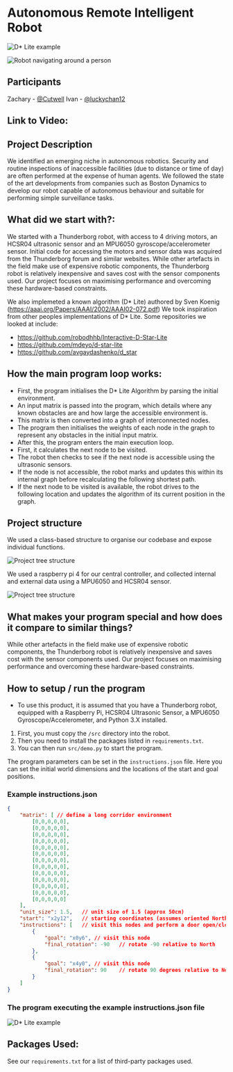 # Autonomous Remote Intelligent Robot
![D* Lite example](/.github/images/example.gif)

![Robot navigating around a person](/.github/images/Avoid.gif)

## Participants
Zachary - [@Cutwell](https://github.com/Cutwell)
Ivan - [@luckychan12](https://github.com/luckychan12)

## Link to Video:

## Project Description 
We identified an emerging niche in autonomous robotics. Security and routine inspections of inaccessible facilities (due to distance or time of day) are often performed at the expense of human agents. We followed the state of the art developments from companies such as Boston Dynamics to develop our robot capable of autonomous behaviour and suitable for performing simple surveillance tasks.

## What did we start with?:
We started with a Thunderborg robot, with access to 4 driving motors, an HCSR04 ultrasonic sensor and an MPU6050 gyroscope/accelerometer sensor. Initial code for accessing the motors and sensor data was acquired from the Thunderborg forum and similar websites.
While other artefacts in the field make use of expensive robotic components, the Thunderborg robot is relatively inexpensive and saves cost with the sensor components used. Our project focuses on maximising performance and overcoming these hardware-based constraints.

We also implemeted a known algorithm (D* Lite) authored by Sven Koenig (https://aaai.org/Papers/AAAI/2002/AAAI02-072.pdf)
We took inspiration from other peoples implementations of D* Lite. Some repositories we looked at include:
- https://github.com/robodhhb/Interactive-D-Star-Lite
- https://github.com/mdeyo/d-star-lite
- https://github.com/avgaydashenko/d_star

## How the main program loop works:
- First, the program initialises the D* Lite Algorithm by parsing the initial environment.
- An input matrix is passed into the program, which details where any known obstacles are and how large the accessible environment is. 
- This matrix is then converted into a graph of interconnected nodes. 
- The program then initialises the weights of each node in the graph to represent any obstacles in the initial input matrix.
- After this, the program enters the main execution loop. 
- First, it calculates the next node to be visited. 
- The robot then checks to see if the next node is accessible using the ultrasonic sensors. 
- If the node is not accessible, the robot marks and updates this within its internal graph before recalculating the following shortest path. 
- If the next node to be visited is available, the robot drives to the following location and updates the algorithm of its current position in the graph. 


## Project structure
We used a class-based structure to organise our codebase and expose individual functions.

![Project tree structure](/.github/images/project_structure.png)

We used a raspberry pi 4 for our central controller, and collected internal and external data using a MPU6050 and HCSR04 sensor.

![Project tree structure](/.github/images/hardware_structure.png)

## What makes your program special and how does it compare to similar things?
While other artefacts in the field make use of expensive robotic components, the Thunderborg robot is relatively inexpensive and saves cost with the sensor components used. Our project focuses on maximising performance and overcoming these hardware-based constraints.

## How to setup / run the program
- To use this product, it is assumed that you have a Thunderborg robot, equipped with a Raspberry Pi, HCSR04 Ultrasonic Sensor, a MPU6050 Gyroscope/Accelerometer, and Python 3.X installed.

1. First, you must copy the `/src` directory into the robot. 
2. Then you need to install the packages listed in `requirements.txt`.
3. You can then run `src/demo.py` to start the program.

The program parameters can be set in the `instructions.json` file. Here you can set the initial world dimensions and the locations of the start and goal positions. 

### Example instructions.json
```json
{
    "matrix": [ // define a long corridor environment
        [0,0,0,0,0],
        [0,0,0,0,0],
        [0,0,0,0,0],
        [0,0,0,0,0],
        [0,0,0,0,0],
        [0,0,0,0,0],
        [0,0,0,0,0],
        [0,0,0,0,0],
        [0,0,0,0,0],
        [0,0,0,0,0],
        [0,0,0,0,0],
        [0,0,0,0,0],
        [0,0,0,0,0]
    ],
    "unit_size": 1.5,   // unit size of 1.5 (approx 50cm)
    "start": "x2y12",   // starting coordinates (assumes oriented North)
    "instructions": [   // visit this nodes and perform a door open/close check
        {
            "goal": "x0y6", // visit this node
            "final_rotation": -90   // rotate -90 relative to North
        },
        {
            "goal": "x4y0", // visit this node
            "final_rotation": 90    // rotate 90 degrees relative to North
        }
    ]
}
```
### The program executing the example instructions.json file
![D* Lite example](/.github/images/corridor.gif)
## Packages Used:
See our `requirements.txt` for a list of third-party packages used.

